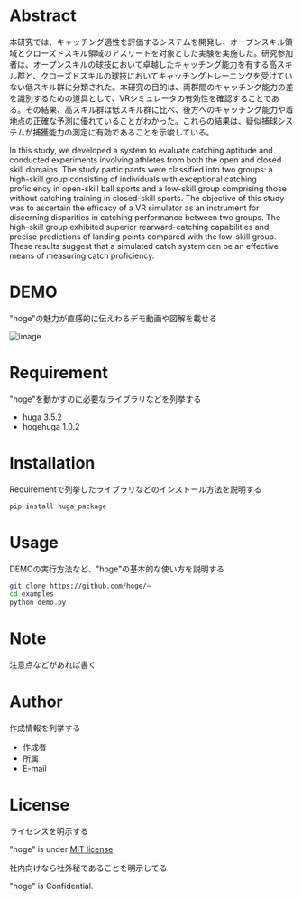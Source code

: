# Abstract

本研究では、キャッチング適性を評価するシステムを開発し、オープンスキル領域とクローズドスキル領域のアスリートを対象とした実験を実施した。研究参加者は、オープンスキルの球技において卓越したキャッチング能力を有する高スキル群と、クローズドスキルの球技においてキャッチングトレーニングを受けていない低スキル群に分類された。本研究の目的は、両群間のキャッチング能力の差を識別するための道具として、VRシミュレータの有効性を確認することである。その結果、高スキル群は低スキル群に比べ、後方へのキャッチング能力や着地点の正確な予測に優れていることがわかった。これらの結果は、疑似捕球システムが捕獲能力の測定に有効であることを示唆している。

In this study, we developed a system to evaluate catching aptitude and conducted experiments involving athletes from both the open and closed skill domains. The study participants were classified into two groups: a high-skill group consisting of individuals with exceptional catching proficiency in open-skill ball sports and a low-skill group comprising those without catching training in closed-skill sports. The objective of this study was to ascertain the efficacy of a VR simulator as an instrument for discerning disparities in catching performance between two groups. The high-skill group exhibited superior rearward-catching capabilities and precise predictions of landing points compared with the low-skill group. These results suggest that a simulated catch system can be an effective means of measuring catch proficiency.

# DEMO

"hoge"の魅力が直感的に伝えわるデモ動画や図解を載せる

![image](https://user-images.githubusercontent.com/64608456/234149578-04642ed2-eea3-4fc7-8ef7-d76e26ec2973.png)

# Requirement

"hoge"を動かすのに必要なライブラリなどを列挙する

* huga 3.5.2
* hogehuga 1.0.2

# Installation

Requirementで列挙したライブラリなどのインストール方法を説明する

```bash
pip install huga_package
```

# Usage

DEMOの実行方法など、"hoge"の基本的な使い方を説明する

```bash
git clone https://github.com/hoge/~
cd examples
python demo.py
```

# Note

注意点などがあれば書く

# Author

作成情報を列挙する

* 作成者
* 所属
* E-mail

# License
ライセンスを明示する

"hoge" is under [MIT license](https://en.wikipedia.org/wiki/MIT_License).

社内向けなら社外秘であることを明示してる

"hoge" is Confidential.

